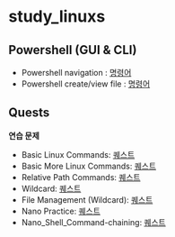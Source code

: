 # study_linuxs

## Powershell (GUI & CLI)
- Powershell navigation : [명령어](/codes/10_powershell.sh)
- Powershell create/view file : [명령어](/codes/20_control_file_dir_powershell.sh)

## Quests

**연습 문제**

- Basic Linux Commands: [퀘스트](/codes/quests/10_basic_linux_commands.md)
- Basic More Linux Commands: [퀘스트](/codes/quests/20_basic_more_linux_commands.md) 
- Relative Path Commands: [퀘스트](/codes/quests/30_relative_path_commands.md)
- Wildcard: [퀘스트](/codes/quests/40_linux_wildcard_practice.md)
- File Management (Wildcard): [퀘스트](/codes/quests/41_linux_file_management_wildcard_practice.md)
- Nano Practice: [퀘스트](/codes/quests/50_linux_practice_problems.md)
- Nano_Shell_Command-chaining: [퀘스트](/codes/quests/51_linux_practice_problems.md)
